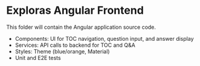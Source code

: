 # Exploras Angular Frontend

This folder will contain the Angular application source code.

- Components: UI for TOC navigation, question input, and answer display
- Services: API calls to backend for TOC and Q&A
- Styles: Theme (blue/orange, Material)
- Unit and E2E tests
